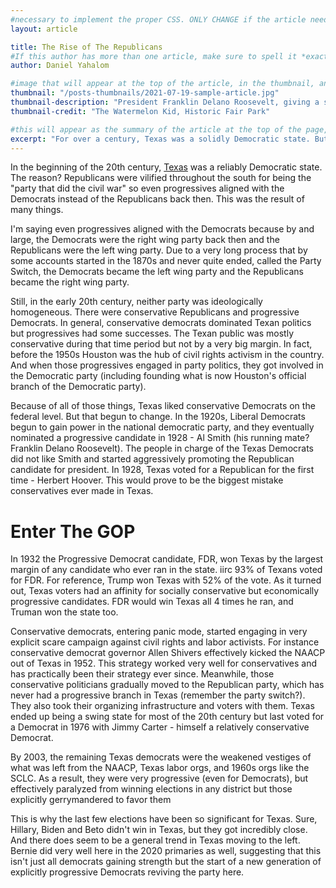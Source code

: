 ```yaml
---
#necessary to implement the proper CSS. ONLY CHANGE if the article needs a special layout. IE if its a special
layout: article

title: The Rise of The Republicans
#If this author has more than one article, make sure to spell it *exactly* the same as on the other
author: Daniel Yahalom

#image that will appear at the top of the article, in the thumbnail, and when article is shared on social media
thumbnail: "/posts-thumbnails/2021-07-19-sample-article.jpg"
thumbnail-description: "President Franklin Delano Roosevelt, giving a speech at the opening of the Cotton Bowl stadium in Dallas, 1936. A progressive Democrat, FDR won Texas by the largest margin of any presidential candidate in history, and proved that progressives could win in Texas."
thumbnail-credit: "The Watermelon Kid, Historic Fair Park"

#this will appear as the summary of the article at the top of the page, on the main page, and in the meta description for SEO
excerpt: "For over a century, Texas was a solidly Democratic state. But because of the party switch and conservative fearmongering, it is now a bastion of the GOP. It is also because of these same forces that a progressive, rejuvinated Democratic party could soon return to power in the Lone Star State."
---
```


In the beginning of the 20th century, [Texas](https://en.wikipedia.org/wiki/Texas) was a reliably Democratic state. The reason? Republicans were vilified throughout the south for being the "party that did the civil war" so even progressives aligned with the Democrats instead of the Republicans back then. This was the result of many things.

I'm saying even progressives aligned with the Democrats because by and large, the Democrats were the right wing party back then and the Republicans were the left wing party. Due to a very long process that by some accounts started in the 1870s and never quite ended, called the Party Switch, the Democrats became the left wing party and the Republicans became the right wing party.

Still, in the early 20th century, neither party was ideologically homogeneous. There were conservative Republicans and progressive Democrats. In general, conservative democrats dominated Texan politics but progressives had some successes. The Texan public was mostly conservative during that time period but not by a very big margin. In fact, before the 1950s Houston was the hub of civil rights activism in the country. And when those progressives engaged in party politics, they got involved in the Democratic party (including founding what is now Houston's official branch of the Democratic party).

Because of all of those things, Texas liked conservative Democrats on the federal level. But that begun to change. In the 1920s, Liberal Democrats begun to gain power in the national democratic party, and they eventually nominated a progressive candidate in 1928 - Al Smith (his running mate? Franklin Delano Roosevelt). The people in charge of the Texas Democrats did not like Smith and started aggressively promoting the Republican candidate for president. In 1928, Texas voted for a Republican for the first time - Herbert Hoover. This would prove to be the biggest mistake conservatives ever made in Texas.

# Enter The GOP

In 1932 the Progressive Democrat candidate, FDR, won Texas by the largest margin of any candidate who ever ran in the state. iirc 93% of Texans voted for FDR. For reference, Trump won Texas with 52% of the vote. As it turned out, Texas voters had an affinity for socially conservative but economically progressive candidates. FDR would win Texas all 4 times he ran, and Truman won the state too.

Conservative democrats, entering panic mode, started engaging in very explicit scare campaign against civil rights and labor activists. For instance conservative democrat governor Allen Shivers effectively kicked the NAACP out of Texas in 1952. This strategy worked very well for conservatives and has practically been their strategy ever since. Meanwhile, those conservative politicians gradually moved to the Republican party, which has never had a progressive branch in Texas (remember the party switch?). They also took their organizing infrastructure and voters with them. Texas ended up being a swing state for most of the 20th century but last voted for a Democrat in 1976 with Jimmy Carter - himself a relatively conservative Democrat.

By 2003, the remaining Texas democrats were the weakened vestiges of what was left from the NAACP, Texas labor orgs, and 1960s orgs like the SCLC. As a result, they were very progressive (even for Democrats), but effectively paralyzed from winning elections in any district but those explicitly gerrymandered to favor them

This is why the last few elections have been so significant for Texas. Sure, Hillary, Biden and Beto didn't win in Texas, but they got incredibly close. And there does seem to be a general trend in Texas moving to the left. Bernie did very well here in the 2020 primaries as well, suggesting that this isn't just all democrats gaining strength but the start of a new generation of explicitly progressive Democrats reviving the party here.